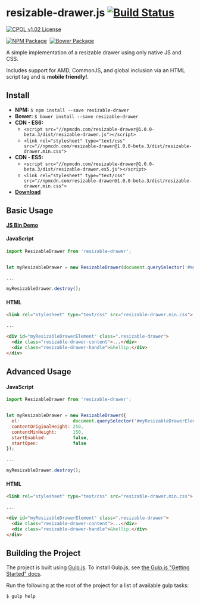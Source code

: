 
# resizable-drawer.js [![Build Status](https://img.shields.io/travis/bsara/resizable-drawer.js.svg)](https://travis-ci.org/bsara/resizable-drawer.js?style=flat-square)


[![CPOL v1.02 License](https://img.shields.io/badge/license-CPOL--1.02-blue.svg?style=flat-square)](https://github.com/bsara/resizable-drawer.js/blob/master/LICENSE.md)

[![NPM Package](https://img.shields.io/npm/v/resizable-drawer.svg?style=flat-square)](https://www.npmjs.com/package/resizable-drawer)&nbsp;
[![Bower Package](https://img.shields.io/bower/v/resizable-drawer.svg?style=flat-square)](http://bower.io/search/?q=resizable-drawer)


A simple implementation of a resizable drawer using only native JS and CSS.

Includes support for AMD, CommonJS, and global inclusion via an HTML script tag
and is **mobile friendly!**.



## Install

- **NPM:** `$ npm install --save resizable-drawer`
- **Bower:** `$ bower install --save resizable-drawer`
- **CDN - ES6:**
  - `<script src="//npmcdn.com/resizable-drawer@1.0.0-beta.3/dist/resizable-drawer.js"></script>`
  - `<link rel="stylesheet" type="text/css" src="//npmcdn.com/resizable-drawer@1.0.0-beta.3/dist/resizable-drawer.min.css">`
- **CDN - ES5:**
  - `<script src="//npmcdn.com/resizable-drawer@1.0.0-beta.3/dist/resizable-drawer.es5.js"></script>`
  - `<link rel="stylesheet" type="text/css" src="//npmcdn.com/resizable-drawer@1.0.0-beta.3/dist/resizable-drawer.min.css">`
- [**Download**](https://github.com/bsara/resizable-drawer.js/releases)


## Basic Usage

[**JS Bin Demo**](http://output.jsbin.com/rokuyu)

#### JavaScript

```javascript
import ResizableDrawer from 'resizable-drawer';


let myResizableDrawer = new ResizableDrawer(document.querySelector('#myResizableDrawerElement'));

...

myResizableDrawer.destroy();
```

#### HTML

```html
<link rel="stylesheet" type="text/css" src="resizable-drawer.min.css">

...

<div id="myResizableDrawerElement" class=".resizable-drawer">
  <div class="resizable-drawer-content">...</div>
  <div class="resizable-drawer-handle">&hellip;</div>
</div>
```


## Advanced Usage

#### JavaScript

```javascript
import ResizableDrawer from 'resizable-drawer';


let myResizableDrawer = new ResizableDrawer({
  el:                    document.querySelector('#myResizableDrawerElement'),
  contentOriginalHeight: 250,
  contentMinHeight:      150,
  startEnabled:          false,
  startOpen:             false
});

...

myResizableDrawer.destroy();
```

#### HTML

```html
<link rel="stylesheet" type="text/css" src="resizable-drawer.min.css">

...

<div id="myResizableDrawerElement" class=".resizable-drawer">
  <div class="resizable-drawer-content">...</div>
  <div class="resizable-drawer-handle">&hellip;</div>
</div>
```



## Building the Project

The project is built using [Gulp.js](http://gulpjs.com/). To install
Gulp.js, see [the Gulp.js "Getting Started" docs](https://github.com/gulpjs/gulp/blob/master/docs/getting-started.md).

Run the following at the root of the project for a list of available
gulp tasks:

    $ gulp help
